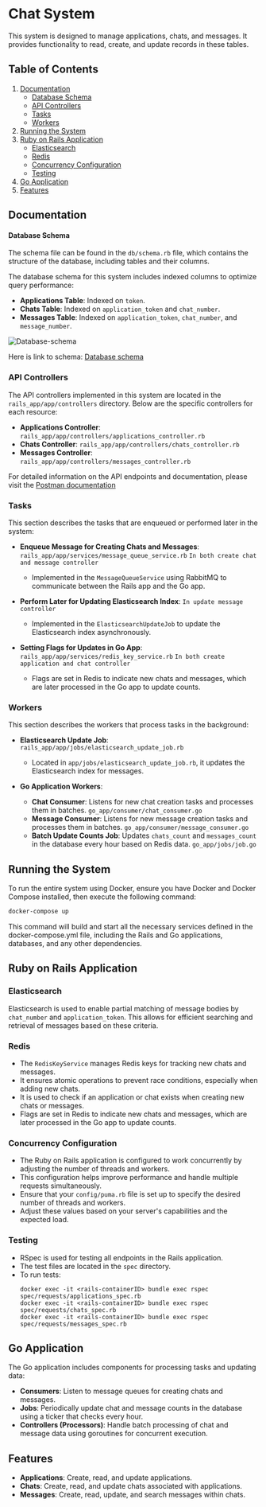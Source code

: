 # Chat System

This system is designed to manage applications, chats, and messages. It provides functionality to read, create, and update records in these tables.

## Table of Contents

1. [Documentation](#documentation)
   - [Database Schema](#database-schema)
   - [API Controllers](#api-controllers)
   - [Tasks](#tasks)
   - [Workers](#workers)
3. [Running the System](#running-the-system)
4. [Ruby on Rails Application](#ruby-on-rails-application)
   - [Elasticsearch](#elasticsearch)
   - [Redis](#redis)
   - [Concurrency Configuration](#concurrency-configuration)
   - [Testing](#testing)
5. [Go Application](#go-application)
6. [Features](#features)

## Documentation

#### Database Schema 
The schema file can be found in the `db/schema.rb` file, which contains the structure of the database, including tables and their columns.

The database schema for this system includes indexed columns to optimize query performance:
- **Applications Table**: Indexed on `token`.
- **Chats Table**: Indexed on `application_token` and `chat_number`.
- **Messages Table**: Indexed on `application_token`, `chat_number`, and `message_number`.


![Database-schema](https://github.com/user-attachments/assets/55bfd680-cb61-4144-b69f-387f7a447a82)

Here is link to schema: [Database schema](https://drive.google.com/file/d/155w9YRYPV5CAFI96tlRcOvbu-NYCSQGW/view?usp=sharing)




### API Controllers

The API controllers implemented in this system are located in the `rails_app/app/controllers` directory. Below are the specific controllers for each resource:
- **Applications Controller**: `rails_app/app/controllers/applications_controller.rb`
- **Chats Controller**: `rails_app/app/controllers/chats_controller.rb`
- **Messages Controller**: `rails_app/app/controllers/messages_controller.rb`
  
For detailed information on the API endpoints and documentation, please visit the [Postman documentation](https://documenter.getpostman.com/view/40896519/2sAYQXosoD)

### Tasks
This section describes the tasks that are enqueued or performed later in the system:

- **Enqueue Message for Creating Chats and Messages**: `rails_app/app/services/message_queue_service.rb` `In both create chat and message controller`
  - Implemented in the `MessageQueueService` using RabbitMQ to communicate between the Rails app and the Go app.
  
- **Perform Later for Updating Elasticsearch Index**:  `In update message controller`
  - Implemented in the `ElasticsearchUpdateJob` to update the Elasticsearch index asynchronously.

- **Setting Flags for Updates in Go App**: `rails_app/app/services/redis_key_service.rb` `In both create application and chat controller`

  - Flags are set in Redis to indicate new chats and messages, which are later processed in the Go app to update counts.

### Workers

This section describes the workers that process tasks in the background:

- **Elasticsearch Update Job**:  `rails_app/app/jobs/elasticsearch_update_job.rb`
  - Located in `app/jobs/elasticsearch_update_job.rb`, it updates the Elasticsearch index for messages.

- **Go Application Workers**:
  - **Chat Consumer**: Listens for new chat creation tasks and processes them in batches. `go_app/consumer/chat_consumer.go`
  - **Message Consumer**: Listens for new message creation tasks and processes them in batches. `go_app/consumer/message_consumer.go`
  - **Batch Update Counts Job**: Updates `chats_count` and `messages_count` in the database every hour based on Redis data. `go_app/jobs/job.go`



## Running the System
To run the entire system using Docker, ensure you have Docker and Docker Compose installed, then execute the following command:
```bash
docker-compose up
```
This command will build and start all the necessary services defined in the docker-compose.yml file, including the Rails and Go applications, databases, and any other dependencies.


## Ruby on Rails Application

### Elasticsearch
Elasticsearch is used to enable partial matching of message bodies by `chat_number` and `application_token`. This allows for efficient searching and retrieval of messages based on these criteria.

### Redis
- The `RedisKeyService` manages Redis keys for tracking new chats and messages.
- It ensures atomic operations to prevent race conditions, especially when adding new chats.
- It is used to check if an application or chat exists when creating new chats or messages.
- Flags are set in Redis to indicate new chats and messages, which are later processed in the Go app to update counts.

### Concurrency Configuration
- The Ruby on Rails application is configured to work concurrently by adjusting the number of threads and workers.
- This configuration helps improve performance and handle multiple requests simultaneously.
- Ensure that your `config/puma.rb` file is set up to specify the desired number of threads and workers.
- Adjust these values based on your server's capabilities and the expected load.


### Testing
- RSpec is used for testing all endpoints in the Rails application. 
- The test files are located in the `spec` directory.
- To run tests:
  ```
  docker exec -it <rails-containerID> bundle exec rspec spec/requests/applications_spec.rb
  docker exec -it <rails-containerID> bundle exec rspec spec/requests/chats_spec.rb
  docker exec -it <rails-containerID> bundle exec rspec spec/requests/messages_spec.rb
  ```
## Go Application
The Go application includes components for processing tasks and updating data:
- **Consumers**: Listen to message queues for creating chats and messages.
- **Jobs**: Periodically update chat and message counts in the database using a ticker that checks every hour.
- **Controllers (Processors)**: Handle batch processing of chat and message data using goroutines for concurrent execution.


## Features
- **Applications**: Create, read, and update applications.
- **Chats**: Create, read, and update chats associated with applications.
- **Messages**: Create, read, update, and search messages within chats.
